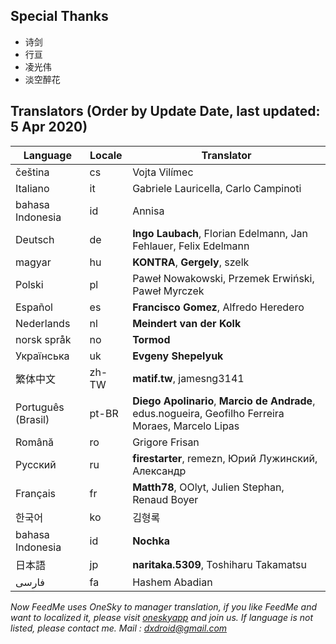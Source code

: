 ## Special Thanks
- 诗剑
- 行亘
- 凌光伟
- 淡空醉花

## Translators (Order by Update Date, last updated: 5 Apr 2020)
|Language   |Locale   |Translator|
|---        |---      |---|
|čeština    |cs       |Vojta Vilímec|
|Italiano   |it       |Gabriele Lauricella, Carlo Campinoti|
|bahasa Indonesia   |id       |Annisa|
|Deutsch    |de       |**Ingo Laubach**, Florian Edelmann, Jan Fehlauer, Felix Edelmann|
|magyar     |hu       |**KONTRA**, **Gergely**, szelk|
|Polski     |pl       |Paweł Nowakowski, Przemek Erwiński, Paweł Myrczek|
|Español    |es       |**Francisco Gomez**, Alfredo Heredero|
|Nederlands |nl       |**Meindert van der Kolk**|
|norsk språk|no       |**Tormod**|
|Українська |uk       |**Evgeny Shepelyuk**|
|繁体中文   |zh-TW    |**matif.tw**, jamesng3141|
|Português (Brasil) |pt-BR    |**Diego Apolinario**, **Marcio de Andrade**, edus.nogueira, Geofilho Ferreira Moraes, Marcelo Lipas|
|Română     |ro       |Grigore Frisan|
|Pусский    |ru       |**firestarter**, remezn, Юрий Лужинский, Александр|
|Français   |fr       |**Matth78**, OOlyt, Julien Stephan, Renaud Boyer|
|한국어      |ko      |김형록|
|bahasa Indonesia |id       |**Nochka**| 
|日本語     |jp       |**naritaka.5309**, Toshiharu Takamatsu| 
|فارسی      |fa       |Hashem Abadian| 

*Now FeedMe uses OneSky to manager translation, if you like FeedMe and want to localized it, please visit <a href="https://oszvg1n.oneskyapp.com/collaboration/project/32907">oneskyapp</a> and join us. If language is not listed, please contact me. Mail : dxdroid@gmail.com*
